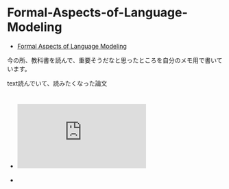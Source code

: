 # Formal-Aspects-of-Language-Modeling

- [Formal Aspects of Language Modeling](https://arxiv.org/pdf/2311.04329)

今の所、教科書を読んで、重要そうだなと思ったところを自分のメモ用で書いています。

text読んでいて、読みたくなった論文
- # ![](https://aclanthology.org/2024.emnlp-main.822.pdf)
- 